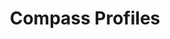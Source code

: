 ---
title: Compass Profiles
background_option: 
background_image:
search_engine_optimization:
  page_title: "Compass Profiles"
  page_description: ""
---